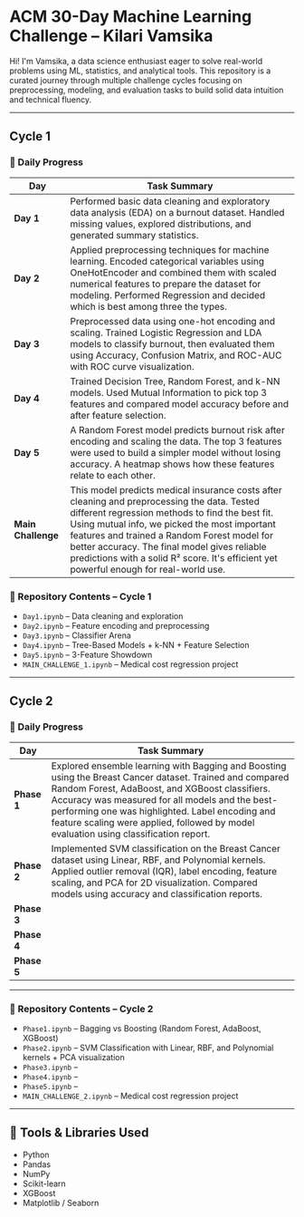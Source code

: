 # ACM 30-Day Machine Learning Challenge – Kilari Vamsika

Hi! I'm Vamsika, a data science enthusiast eager to solve real-world problems using ML, statistics, and analytical tools. This repository is a curated journey through multiple challenge cycles focusing on preprocessing, modeling, and evaluation tasks to build solid data intuition and technical fluency.

---

## Cycle 1

### 📅 Daily Progress

| Day | Task Summary |
|-----|--------------|
| **Day 1** | Performed basic data cleaning and exploratory data analysis (EDA) on a burnout dataset. Handled missing values, explored distributions, and generated summary statistics. |
| **Day 2** | Applied preprocessing techniques for machine learning. Encoded categorical variables using OneHotEncoder and combined them with scaled numerical features to prepare the dataset for modeling. Performed Regression and decided which is best among three the types. |
| **Day 3** | Preprocessed data using one-hot encoding and scaling. Trained Logistic Regression and LDA models to classify burnout, then evaluated them using Accuracy, Confusion Matrix, and ROC-AUC with ROC curve visualization. |
| **Day 4** | Trained Decision Tree, Random Forest, and k-NN models. Used Mutual Information to pick top 3 features and compared model accuracy before and after feature selection. |
| **Day 5** | A Random Forest model predicts burnout risk after encoding and scaling the data. The top 3 features were used to build a simpler model without losing accuracy. A heatmap shows how these features relate to each other. |
| **Main Challenge** | This model predicts medical insurance costs after cleaning and preprocessing the data. Tested different regression methods to find the best fit. Using mutual info, we picked the most important features and trained a Random Forest model for better accuracy. The final model gives reliable predictions with a solid R² score. It's efficient yet powerful enough for real-world use. |

### 📁 Repository Contents – Cycle 1
- `Day1.ipynb` – Data cleaning and exploration
- `Day2.ipynb` – Feature encoding and preprocessing
- `Day3.ipynb` – Classifier Arena
- `Day4.ipynb` – Tree-Based Models + k-NN + Feature Selection
- `Day5.ipynb` – 3-Feature Showdown
- `MAIN_CHALLENGE_1.ipynb` – Medical cost regression project

---

## Cycle 2

### 📅 Daily Progress

| Day | Task Summary |
|-----|--------------|
| **Phase 1** | Explored ensemble learning with Bagging and Boosting using the Breast Cancer dataset. Trained and compared Random Forest, AdaBoost, and XGBoost classifiers. Accuracy was measured for all models and the best-performing one was highlighted. Label encoding and feature scaling were applied, followed by model evaluation using classification report. |
| **Phase 2** | Implemented SVM classification on the Breast Cancer dataset using Linear, RBF, and Polynomial kernels. Applied outlier removal (IQR), label encoding, feature scaling, and PCA for 2D visualization. Compared models using accuracy and classification reports. |
| **Phase 3** |  |
| **Phase 4** |  |
| **Phase 5** |  |


---

### 📁 Repository Contents – Cycle 2
- `Phase1.ipynb` – Bagging vs Boosting (Random Forest, AdaBoost, XGBoost)
- `Phase2.ipynb` – SVM Classification with Linear, RBF, and Polynomial kernels + PCA visualization
- `Phase3.ipynb` – 
- `Phase4.ipynb` – 
- `Phase5.ipynb` –
- `MAIN_CHALLENGE_2.ipynb` – Medical cost regression project

---

## 🧰 Tools & Libraries Used
- Python
- Pandas
- NumPy
- Scikit-learn
- XGBoost
- Matplotlib / Seaborn

